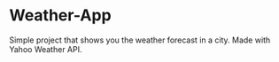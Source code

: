 # Weather-App
Simple project that shows you the weather forecast in a city. Made with Yahoo Weather API.
